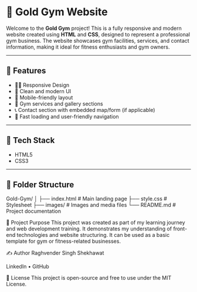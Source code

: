 # 💪 Gold Gym Website

Welcome to the **Gold Gym** project! This is a fully responsive and modern website created using **HTML** and **CSS**, designed to represent a professional gym business. The website showcases gym facilities, services, and contact information, making it ideal for fitness enthusiasts and gym owners.

---

## 📌 Features

- 🏋️‍♂️ Responsive Design
- 🎯 Clean and modern UI
- 📱 Mobile-friendly layout
- 📸 Gym services and gallery sections
- 📞 Contact section with embedded map/form (if applicable)
- 🚀 Fast loading and user-friendly navigation

---

## 🔧 Tech Stack

- HTML5
- CSS3

---

## 📁 Folder Structure

Gold-Gym/
│
├── index.html # Main landing page
├── style.css # Stylesheet
├── images/ # Images and media files
└── README.md # Project documentation

🎯 Project Purpose
This project was created as part of my learning journey and web development training. It demonstrates my understanding of front-end technologies and website structuring. It can be used as a basic template for gym or fitness-related businesses.

✍️ Author
Raghvender Singh Shekhawat

LinkedIn • GitHub

📜 License
This project is open-source and free to use under the MIT License.
